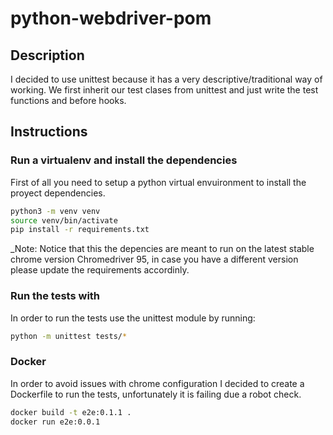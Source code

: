 # python-webdriver-pom

## Description

I decided to use unittest because it has a very descriptive/traditional way of working. We first inherit our test clases from unittest and just write the test functions and before hooks.

## Instructions

### Run a virtualenv and install the dependencies

First of all you need to setup a python virtual envuironment to install the proyect dependencies.

```sh
python3 -m venv venv
source venv/bin/activate 
pip install -r requirements.txt
```

_Note: Notice that this the depencies are meant to run on the latest stable chrome version Chromedriver 95, in case you have a different version please update the requirements accordinly.

### Run the tests with

In order to run the tests use the unittest module by running:

```sh
python -m unittest tests/*
```

### Docker

In order to avoid issues with chrome configuration I decided to create a Dockerfile to run the tests, unfortunately it is failing due a robot check.

```sh
docker build -t e2e:0.1.1 .
docker run e2e:0.0.1
```